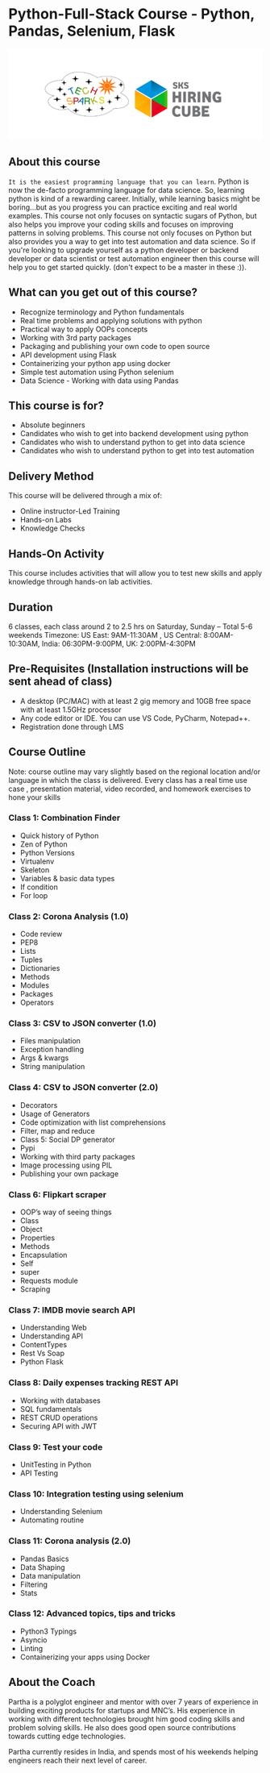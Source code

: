 # Python-Full-Stack Course - Python, Pandas, Selenium, Flask

![TechSparks-Sks](images/techsparks-sks.png "TechSparks-SKS")
## About this course

`It is the easiest programming language that you can learn`. Python is now the de-facto programming language for data science. So, learning python is kind of a rewarding career. Initially, while learning basics might be boring...but as you progress you can practice exciting and real world examples. This course not only focuses on syntactic sugars of Python, but also helps you improve your coding skills and focuses on improving patterns in solving problems. This course not only focuses on Python but also provides you a way to get into test automation and data science. So if you're looking to upgrade yourself as a python developer or backend developer or data scientist or test automation engineer then this course will help you to get started quickly. (don't expect to be a master in these :)).


## What can you get out of this course?

- Recognize terminology and Python fundamentals
- Real time problems and applying solutions with python
- Practical way to apply OOPs concepts
- Working with 3rd party packages
- Packaging and publishing your own code to open source
- API development using Flask
- Containerizing your python app using docker 
- Simple test automation using Python selenium
- Data Science - Working with data using Pandas


## This course is for?

- Absolute beginners
- Candidates who wish to get into backend development using python
- Candidates who wish to understand python to get into data science
- Candidates who wish to understand python to get into test automation

## Delivery Method

This course will be delivered through a mix of:

- Online instructor-Led Training
- Hands-on Labs
- Knowledge Checks


## Hands-On Activity

This course includes activities that will allow you to test new skills and apply knowledge through hands-on lab activities.

## Duration

6 classes, each class around 2 to 2.5 hrs on Saturday, Sunday – Total 5-6 weekends
Timezone: US East: 9AM-11:30AM , US Central: 8:00AM-10:30AM, India: 06:30PM-9:00PM, UK: 2:00PM-4:30PM

## Pre-Requisites (Installation instructions will be sent ahead of class)

- A desktop (PC/MAC) with at least 2 gig memory and 10GB free space with at least 1.5GHz processor
- Any code editor or IDE. You can use VS Code, PyCharm, Notepad++.
- Registration done through LMS


## Course Outline

Note: course outline may vary slightly based on the regional location and/or language in which the class is delivered. Every class has a real time use case , presentation material, video recorded, and homework exercises to hone your skills

### Class 1: Combination Finder

- Quick history of Python
- Zen of Python
- Python Versions
- Virtualenv
- Skeleton
- Variables & basic data types
- If condition
- For loop

### Class 2: Corona Analysis (1.0)

- Code review
- PEP8
- Lists
- Tuples
- Dictionaries
- Methods
- Modules
- Packages
- Operators

### Class 3: CSV to JSON converter (1.0)

- Files manipulation
- Exception handling
- Args & kwargs
- String manipulation

### Class 4: CSV to JSON converter (2.0)

- Decorators
- Usage of Generators
- Code optimization with list comprehensions
- Filter, map and reduce
- Class 5: Social DP generator
- Pypi
- Working with third party packages
- Image processing using PIL
- Publishing your own package

### Class 6: Flipkart scraper

- OOP’s way of seeing things
- Class
- Object
- Properties
- Methods
- Encapsulation
- Self
- super
- Requests module
- Scraping

### Class 7: IMDB movie search API

- Understanding Web
- Understanding API
- ContentTypes
- Rest Vs Soap
- Python Flask

### Class 8: Daily expenses tracking REST API

- Working with databases
- SQL fundamentals
- REST CRUD operations
- Securing API with JWT

### Class 9: Test your code

- UnitTesting in Python
- API Testing

### Class 10: Integration testing using selenium

- Understanding Selenium
- Automating routine

### Class 11: Corona analysis (2.0)

- Pandas Basics
- Data Shaping
- Data manipulation
- Filtering
- Stats

### Class 12: Advanced topics, tips and tricks

- Python3 Typings
- Asyncio
- Linting
- Containerizing your apps using Docker


## About the Coach

Partha is a polyglot engineer and mentor with over 7 years of experience in building exciting products for startups and MNC’s. His experience in working with different technologies brought him good coding skills and problem solving skills. He also does good open source contributions towards cutting edge technologies.

Partha currently resides in India, and spends most of his weekends helping engineers reach their next level of career. 
